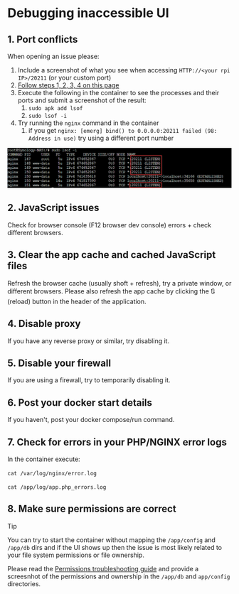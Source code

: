 # Debugging inaccessible UI

## 1. Port conflicts

When opening an issue please:

1. Include a screenshot of what you see when accessing `HTTP://<your rpi IP>/20211` (or your custom port)
1. [Follow steps 1, 2, 3, 4  on this page](https://github.com/jokob-sk/NetAlertX/blob/main/docs/DEBUG_TIPS.md) 
1. Execute the following in the container to see the processes and their ports and submit a screenshot of the result:
   1. `sudo apk add lsof`
   1. `sudo lsof -i`
1. Try running the `nginx` command in the container
   1. if you get `nginx: [emerg] bind() to 0.0.0.0:20211 failed (98: Address in use)` try using a different port number


![lsof ports](/docs/img/WEB_UI_PORT_DEBUG/container_port.png)

## 2. JavaScript issues 

Check for browser console (F12 browser dev console) errors + check different browsers.

## 3. Clear the app cache and cached JavaScript files

Refresh the browser cache (usually shoft + refresh), try a private window, or different browsers. Please also refresh the app cache by clicking the 🔃 (reload) button in the header of the application. 

## 4. Disable proxy

If you have any reverse proxy or similar, try disabling it. 

## 5. Disable your firewall

If you are using a firewall, try to temporarily disabling it. 

## 6. Post your docker start details

If you haven't, post your docker compose/run command.

## 7. Check for errors in your PHP/NGINX error logs

In the container execute:

`cat /var/log/nginx/error.log`

`cat /app/log/app.php_errors.log`

## 8. Make sure permissions are correct

> [!TIP]
> You can try to start the container without mapping the `/app/config` and `/app/db` dirs and if the UI shows up then the issue is most likely related to your file system permissions or file ownership. 

Please read the [Permissions troubleshooting guide](/docs/FILE_PERMISSIONS.md) and provide a screesnhot of the permissions and ownership in the `/app/db` and `app/config` directories. 